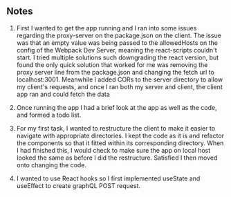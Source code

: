 ## Notes

1. First I wanted to get the app running and I ran into some issues regarding the proxy-server on the package.json on the client. The issue was that an empty value was being passed to the allowedHosts on the config of the Webpack Dev Server, meaning the react-scripts couldn't start.
   I tried multiple solutions such downgrading the react version, but found the only quick solution that worked for me was removing the proxy server line from the package.json and changing the fetch url to localhost:3001.
   Meanwhile I added CORs to the server directory to allow my client's requests, and once I ran both my server and client, the client app ran and could fetch the data

2. Once running the app I had a brief look at the app as well as the code, and formed a todo list.

3. For my first task, I wanted to restructure the client to make it easier to navigate with appropriate directories. I kept the code as it is and refactor the components so that it fitted within its corresponding directory. When I had finished this, I would check to make sure the app on local host looked the same as before I did the restructure. Satisfied I then moved onto changing the code.

4. I wanted to use React hooks so I first implemented useState and useEffect to create graphQL POST request.

